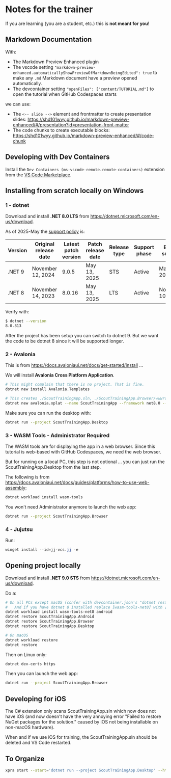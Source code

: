 # Notes for the trainer

If you are learning (you are a student, etc.) this is **not meant for you**!

## Markdown Documentation

With:

* The Markdown Preview Enhanced plugin
* The vscode setting `"markdown-preview-enhanced.automaticallyShowPreviewOfMarkdownBeingEdited": true` to make any `.md` Markdown document have a preview opened automatically.
* The devcontainer setting `"openFiles": ["content/TUTORIAL.md"]` to open the tutorial when GitHub Codespaces starts

we can use:

* The `<-- slide -->` element and frontmatter to create presentation slides:
<https://shd101wyy.github.io/markdown-preview-enhanced/#/presentation?id=presentation-front-matter>
* The code chunks to create executable blocks: <https://shd101wyy.github.io/markdown-preview-enhanced/#/code-chunk>

## Developing with Dev Containers

Install the `Dev Containers (ms-vscode-remote.remote-containers)` extension from the [VS Code Marketplace](https://marketplace.visualstudio.com/items?itemName=ms-vscode-remote.remote-containers).

## Installing from scratch locally on Windows

### 1 - dotnet

Download and install **.NET 8.0 LTS** from <https://dotnet.microsoft.com/en-us/download>.

As of 2025-May the [support policy](https://dotnet.microsoft.com/en-us/platform/support/policy/dotnet-core) is:

| Version | Original release date | Latest patch version | Patch release date | Release type | Support phase | End of support    |
| ------- | --------------------- | -------------------- | ------------------ | ------------ | ------------- | ----------------- |
| .NET 9  | November 12, 2024     | 9.0.5                | May 13, 2025       | STS          | Active        | May 12, 2026      |
| .NET 8  | November 14, 2023     | 8.0.16               | May 13, 2025       | LTS          | Active        | November 10, 2026 |

Verify with:

```sh
$ dotnet --version
8.0.313
```

After the project has been setup you can switch to dotnet 9. But we want the code to be dotnet 8 since it will be supported longer.

### 2 - Avalonia

This is from <https://docs.avaloniaui.net/docs/get-started/install> ...

We will install **Avalonia Cross Platform Application**.

```sh
# This might complain that there is no project. That is fine.
dotnet new install Avalonia.Templates

# This creates ./ScoutTrainingApp.sln, ./ScoutTrainingApp.Browser/wwwroot/index.html, etc.
dotnet new avalonia.xplat --name ScoutTrainingApp --framework net8.0 --mvvm CommunityToolkit --output .
```

Make sure you can run the desktop with:

```sh
dotnet run --project ScoutTrainingApp.Desktop
```

### 3 - WASM Tools - Administrator Required

The WASM tools are for displaying the app in a web browser. Since this tutorial is web-based with GitHub Codespaces, we need the web browser.

But for running on a local PC, this step is not optional ... you can just run the ScoutTrainingApp.Desktop from the last step.

The following is from <https://docs.avaloniaui.net/docs/guides/platforms/how-to-use-web-assembly>:

```sh
dotnet workload install wasm-tools
```

You won't need Administrator anymore to launch the web app:

```sh
dotnet run --project ScoutTrainingApp.Browser
```

### 4 - Jujutsu

Run:

```powershell
winget install --id=jj-vcs.jj -e
```

## Opening project locally

Download and install **.NET 9.0 STS** from <https://dotnet.microsoft.com/en-us/download>.

Do a:

```sh
# On all PCs except macOS (confer with devcontainer.json's "dotnet restore" notes)
#   And if you have dotnet 8 installed replace [wasm-tools-net8] with [wasm-tools]
dotnet workload install wasm-tools-net8 android
dotnet restore ScoutTrainingApp.Android
dotnet restore ScoutTrainingApp.Browser
dotnet restore ScoutTrainingApp.Desktop

# On macOS
dotnet workload restore
dotnet restore
```

Then on Linux only:

```sh
dotnet dev-certs https
```

Then you can launch the web app:

```sh
dotnet run --project ScoutTrainingApp.Browser
```

## Developing for iOS

The C# extension only scans ScoutTrainingApp.sln which now does not have iOS (and now doesn't have the very annoying error "Failed to restore NuGet packages for the solution." caused by iOS not being installable on non-macOS hardware).

When and if we use iOS for training, the ScoutTrainingApp.sln should be deleted and VS Code restarted.

## To Organize

```sh
xpra start --start='dotnet run --project ScoutTrainingApp.Desktop' --html=on --printing=no --attach=yes --xvfb='Xvfb +extension GLX +extension Composite -screen 0 1024x768x24+32 -nolisten tcp -noreset -auth $XAUTHORITY -dpi 96x96' --resize-display=no --dbus-proxy=no --dbus-control=no --pulseaudio=no --speaker=off --notifications=no --system-tray=no --audio=no --webcam=no --terminate-children=yes --mmap=no --bind-tcp=127.0.0.1:10000 --daemon=yes
```
